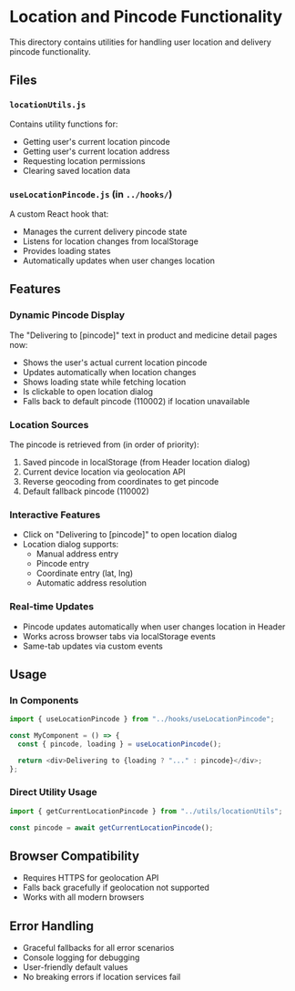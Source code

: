 # Location and Pincode Functionality

This directory contains utilities for handling user location and delivery pincode functionality.

## Files

### `locationUtils.js`

Contains utility functions for:

- Getting user's current location pincode
- Getting user's current location address
- Requesting location permissions
- Clearing saved location data

### `useLocationPincode.js` (in `../hooks/`)

A custom React hook that:

- Manages the current delivery pincode state
- Listens for location changes from localStorage
- Provides loading states
- Automatically updates when user changes location

## Features

### Dynamic Pincode Display

The "Delivering to [pincode]" text in product and medicine detail pages now:

- Shows the user's actual current location pincode
- Updates automatically when location changes
- Shows loading state while fetching location
- Is clickable to open location dialog
- Falls back to default pincode (110002) if location unavailable

### Location Sources

The pincode is retrieved from (in order of priority):

1. Saved pincode in localStorage (from Header location dialog)
2. Current device location via geolocation API
3. Reverse geocoding from coordinates to get pincode
4. Default fallback pincode (110002)

### Interactive Features

- Click on "Delivering to [pincode]" to open location dialog
- Location dialog supports:
  - Manual address entry
  - Pincode entry
  - Coordinate entry (lat, lng)
  - Automatic address resolution

### Real-time Updates

- Pincode updates automatically when user changes location in Header
- Works across browser tabs via localStorage events
- Same-tab updates via custom events

## Usage

### In Components

```javascript
import { useLocationPincode } from "../hooks/useLocationPincode";

const MyComponent = () => {
  const { pincode, loading } = useLocationPincode();

  return <div>Delivering to {loading ? "..." : pincode}</div>;
};
```

### Direct Utility Usage

```javascript
import { getCurrentLocationPincode } from "../utils/locationUtils";

const pincode = await getCurrentLocationPincode();
```

## Browser Compatibility

- Requires HTTPS for geolocation API
- Falls back gracefully if geolocation not supported
- Works with all modern browsers

## Error Handling

- Graceful fallbacks for all error scenarios
- Console logging for debugging
- User-friendly default values
- No breaking errors if location services fail
